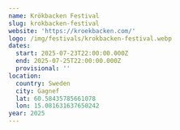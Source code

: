 ```yaml
---
name: Krökbacken Festival
slug: krokbacken-festival
website: 'https://kroekbacken.com/'
logo: /img/festivals/krokbacken-festival.webp
dates:
  start: 2025-07-23T22:00:00.000Z
  end: 2025-07-25T22:00:00.000Z
  provisional: ''
location:
  country: Sweden
  city: Gagnef
  lat: 60.58435785661078
  lon: 15.081631637650242
year: 2025
---
```


